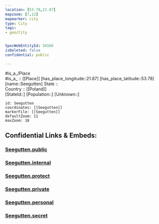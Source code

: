 ```yaml
---
location: [53.78,21.87] 
mapzoom: [7,12] 
mapmarker: city 
type: City
tags:
- geo/City


SpocWebEntityId: 34166
isDeleted: false
confidential: public

---
```

#is_a_/Place  
#is_a_ :: [[Place]] 
[has_place_longitude::21.87] 
[has_place_latitude::53.78] 
[name::Seegutten] 
State ::  
Country :: [[Poland]]  
[StateId::] 
[Population::] 
[Unknown::] 


```leaflet
id: Seegutten
coordinates: [[Seegutten]] 
markerFile: [[Seegutten]] 
defaultZoom: 11 
maxZoom: 18
```


## Confidential Links & Embeds: 

### [Seegutten.public](/_public/\Earth\Continent\Europe\Europe~East\Poland\Provinces~Poland\Warmian-Masurian\CitySeegutten.public.md) 

### [Seegutten.internal](/_internal/\Earth\Continent\Europe\Europe~East\Poland\Provinces~Poland\Warmian-Masurian\CitySeegutten.internal.md) 

### [Seegutten.protect](/_protect/\Earth\Continent\Europe\Europe~East\Poland\Provinces~Poland\Warmian-Masurian\CitySeegutten.protect.md) 

### [Seegutten.private](/_private/\Earth\Continent\Europe\Europe~East\Poland\Provinces~Poland\Warmian-Masurian\CitySeegutten.private.md) 

### [Seegutten.personal](/_personal/\Earth\Continent\Europe\Europe~East\Poland\Provinces~Poland\Warmian-Masurian\CitySeegutten.personal.md) 

### [Seegutten.secret](/_secret/\Earth\Continent\Europe\Europe~East\Poland\Provinces~Poland\Warmian-Masurian\CitySeegutten.secret.md)

